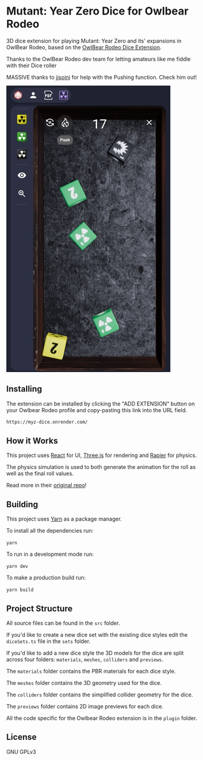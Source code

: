 # Mutant: Year Zero Dice for Owlbear Rodeo

3D dice extension for playing Mutant: Year Zero and its' expansions in OwlBear Rodeo, based on the [OwlBear Rodeo Dice Extension](https://github.com/owlbear-rodeo/dice).



Thanks to the OwlBear Rodeo dev team for letting amateurs like me fiddle with their Dice roller

MASSIVE thanks to [jjsoini](https://github.com/jjsoini/) for help with the Pushing function. Check him out!

![Example](/docs/header.jpg)

## Installing

The extension can be installed by clicking the "ADD EXTENSION" button on your Owlbear Rodeo profile and copy-pasting this link into the URL field.

```sh
https://myz-dice.onrender.com/
```

## How it Works
This project uses [React](https://reactjs.org/) for UI, [Three.js](https://threejs.org/) for rendering and [Rapier](https://rapier.rs/) for physics.

The physics simulation is used to both generate the animation for the roll as well as the final roll values.

Read more in their [original repo](https://github.com/owlbear-rodeo/dice)!

## Building

This project uses [Yarn](https://yarnpkg.com/) as a package manager.

To install all the dependencies run:

`yarn`

To run in a development mode run:

`yarn dev`

To make a production build run:

`yarn build`

## Project Structure

All source files can be found in the `src` folder.

If you'd like to create a new dice set with the existing dice styles edit the `diceSets.ts` file in the `sets` folder.

If you'd like to add a new dice style the 3D models for the dice are split across four folders: `materials`, `meshes`, `colliders` and `previews`.

The `materials` folder contains the PBR materials for each dice style.

The `meshes` folder contains the 3D geometry used for the dice.

The `colliders` folder contains the simplified collider geometry for the dice.

The `previews` folder contains 2D image previews for each dice.

All the code specific for the Owlbear Rodeo extension is in the `plugin` folder.

## License

GNU GPLv3
